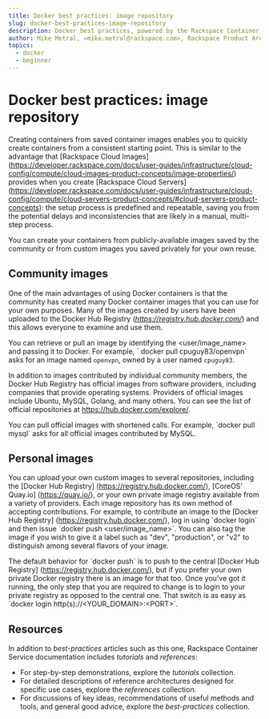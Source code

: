 ```yaml
---
title: Docker best practices: image repository
slug: docker-best-practices-image-repository
description: Docker best practices, powered by the Rackspace Container Service
author: Mike Metral, <mike.metral@rackspace.com>, Rackspace Product Architect
topics:
  - docker
  - beginner
---
```


# Docker best practices: image repository

Creating containers from saved container images enables you to
quickly create containers from a consistent starting point.
This is similar to the advantage that [Rackspace Cloud Images] (https://developer.rackspace.com/docs/user-guides/infrastructure/cloud-config/compute/cloud-images-product-concepts/image-properties/) provides when you
create [Rackspace Cloud Servers] (https://developer.rackspace.com/docs/user-guides/infrastructure/cloud-config/compute/cloud-servers-product-concepts/#cloud-servers-product-concepts): the setup process is predefined
and repeatable,
saving you from the potential delays and inconsistencies that are likely in
a manual, multi-step process.

You can create your containers from publicly-available images saved by the
community or from custom images you saved privately for your own reuse.

## Community images

One of the main advantages of using Docker containers is that
the community has created
many Docker container images that you can use for your own purposes.
Many of the images created
by users have been uploaded to the Docker Hub Registry
(*https://registry.hub.docker.com/*) and this allows everyone to examine and use
them.

You can retrieve or pull an image by identifying the
\<user/image\_name\> and passing it to Docker. For example, \` docker pull
cpuguy83/openvpn\` asks for an image named `openvpn`,
owned by a user named `cpuguy83`.

In addition to images contributed by individual community members,
the Docker Hub Registry has official images from software providers, including
companies that provide operating systems.
Providers of official images include Ubuntu,
MySQL, Golang, and many others.
You can see the list of official repositories at
https://hub.docker.com/explore/.

You can pull official images with shortened calls.
For example, \`docker pull mysql\` asks for all official images
contributed by MySQL.

## Personal images

You can upload your own custom images to several repositories, including
the [Docker Hub Registry] (https://registry.hub.docker.com/),
[CoreOS’ Quay.io] (https://quay.io/), or
your own private image registry available from a variety of providers.
Each image repository has its own method of
accepting contributions.
For example, to contribute an image to
the [Docker Hub Registry] (https://registry.hub.docker.com/),
log in using \`docker login\` and then issue
\`docker push \<user/image\_name\>\`.
You can also tag the image if you wish to give it a label
such as "dev", "production", or "v2" to distinguish among several flavors
of your image.

The default behavior for \`docker push\` is to push to the central
[Docker Hub Registry] (https://registry.hub.docker.com/), but if you prefer your own private
Docker registry there is an image for that too. Once you’ve got it
running, the only step that you are required to change is to login to
your private registry as opposed to the central one. That switch is as
easy as \`docker login http(s)://\<YOUR\_DOMAIN\>:\<PORT\>\`.

## Resources

In addition to *best-practices* articles such as this one,
Rackspace Container Service documentation includes *tutorials* and *references*:

* For step-by-step demonstrations, explore the *tutorials* collection.
* For detailed descriptions of reference architectures designed
  for specific use cases,
  explore the *references* collection.
* For discussions of key ideas, recommendations of useful methods and tools, and
  general good advice, explore the *best-practices* collection.
